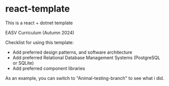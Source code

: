 # react-template
This is a react + dotnet template

EASV Curriculum (Autumn 2024)
 
Checklist for using this template:
- Add preferred design patterns, and software architecture
- Add preferred Relational Database Management Systems (PostgreSQL or SQLite)
- Add preferred component libraries

As an example, you can switch to "Animal-testing-branch" to see what i did.
